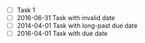 - [ ] Task 1
- [ ] 2016-06-31 Task with invalid date
- [ ] 2014-04-01 Task with long-past due date
- [ ] 2016-04-01 Task with due date
